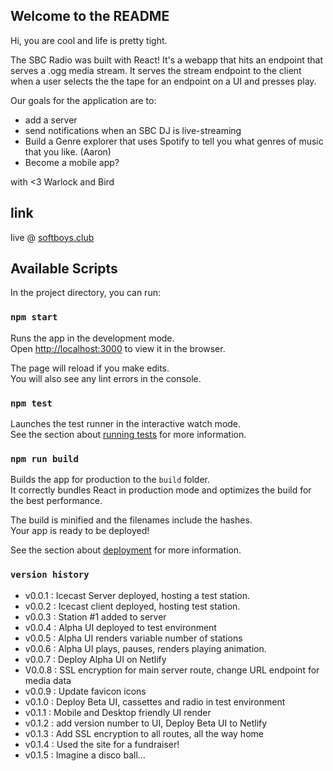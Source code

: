 ## Welcome to the README
Hi, you are cool and life is pretty tight.

The SBC Radio was built with React! It's a webapp that hits an endpoint that serves a .ogg media stream. It serves the stream endpoint to the client when a user selects the the tape for an endpoint on a UI and presses play.

Our goals for the application are to:
- add a server 
- send notifications when an SBC DJ is live-streaming
- Build a Genre explorer that uses Spotify to tell you what genres of music that you like. (Aaron)
- Become a mobile app?

with <3 Warlock and Bird

## link
live @ [softboys.club](https://softboys.club)

## Available Scripts

In the project directory, you can run:

### `npm start`

Runs the app in the development mode.<br />
Open [http://localhost:3000](http://localhost:3000) to view it in the browser.

The page will reload if you make edits.<br />
You will also see any lint errors in the console.

### `npm test`

Launches the test runner in the interactive watch mode.<br />
See the section about [running tests](https://facebook.github.io/create-react-app/docs/running-tests) for more information.

### `npm run build`

Builds the app for production to the `build` folder.<br />
It correctly bundles React in production mode and optimizes the build for the best performance.

The build is minified and the filenames include the hashes.<br />
Your app is ready to be deployed!

See the section about [deployment](https://facebook.github.io/create-react-app/docs/deployment) for more information.


### `version history`

* v0.0.1 : Icecast Server deployed, hosting a test station.
* v0.0.2 : Icecast client deployed, hosting test station.
* v0.0.3 : Station #1 added to server
* v0.0.4 : Alpha UI deployed to test environment
* v0.0.5 : Alpha UI renders variable number of stations
* v0.0.6 : Alpha UI plays, pauses, renders playing animation.
* v0.0.7 : Deploy Alpha UI on Netlify
* V0.0.8 : SSL encryption for main server route, change URL endpoint for media data
* v0.0.9 : Update favicon icons
* v0.1.0 : Deploy Beta UI, cassettes and radio in test environment
* v0.1.1 : Mobile and Desktop friendly UI render
* v0.1.2 : add version number to UI, Deploy Beta UI to Netlify
* v0.1.3 : Add SSL encryption to all routes, all the way home
* v0.1.4 : Used the site for a fundraiser!
* v0.1.5 : Imagine a disco ball...
